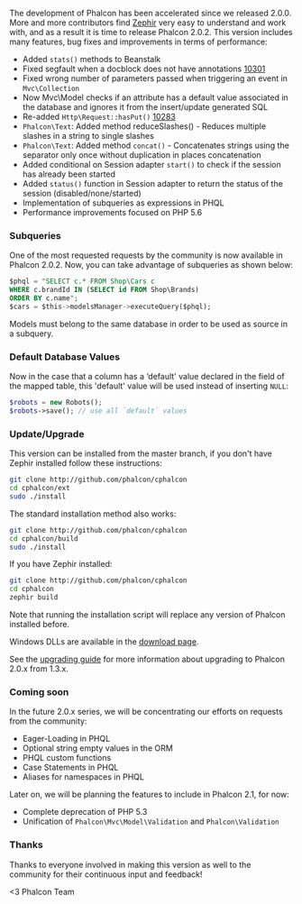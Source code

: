 The development of Phalcon has been accelerated since we released 2.0.0. More and more contributors find [Zephir](http://zephir-lang.com/) very easy to understand and work with, and as a result it is time to release Phalcon 2.0.2. This version includes many features, bug fixes and improvements in terms of performance:

- Added `stats()` methods to Beanstalk
- Fixed segfault when a docblock does not have annotations [10301](https://github.com/phalcon/cphalcon/issues/10301)
- Fixed wrong number of parameters passed when triggering an event in `Mvc\Collection`
- Now Mvc\Model checks if an attribute has a default value associated in the database and ignores it from the insert/update generated SQL
- Re-added `Http\Request::hasPut()` [10283](https://github.com/phalcon/cphalcon/issue/10283)
- `Phalcon\Text`: Added method reduceSlashes() - Reduces multiple slashes in a string to single slashes
- `Phalcon\Text`: Added method `concat()` - Concatenates strings using the separator only once without duplication in places concatenation
- Added conditional on Session adapter `start()` to check if the session has already been started
- Added `status()` function in Session adapter to return the status of the session (disabled/none/started)
- Implementation of subqueries as expressions in PHQL
- Performance improvements focused on PHP 5.6

### Subqueries

One of the most requested requests by the community is now available in Phalcon 2.0.2. Now, you can take advantage of subqueries as shown below:

```sql
$phql = "SELECT c.* FROM Shop\Cars c
WHERE c.brandId IN (SELECT id FROM Shop\Brands)
ORDER BY c.name";
$cars = $this->modelsManager->executeQuery($phql);
```
Models must belong to the same database in order to be used as source in a subquery.

### Default Database Values

Now in the case that a column has a ‘default' value declared in the field of the mapped table, this 'default' value will be used instead of inserting `NULL`:

```php
$robots = new Robots();
$robots->save(); // use all `default` values
```

### Update/Upgrade

This version can be installed from the master branch, if you don't have Zephir installed follow these instructions:

```sh
git clone http://github.com/phalcon/cphalcon
cd cphalcon/ext
sudo ./install
```

The standard installation method also works:

```sh
git clone http://github.com/phalcon/cphalcon
cd cphalcon/build
sudo ./install
```

If you have Zephir installed:

```sh
git clone http://github.com/phalcon/cphalcon
cd cphalcon
zephir build
```

Note that running the installation script will replace any version of Phalcon installed before.

Windows DLLs are available in the [download page](https://phalconphp.com/en/download/windows).

See the [upgrading guide](https://blog.phalconphp.com/post/guide-upgrading-to-phalcon-2) for more information about upgrading to Phalcon 2.0.x from 1.3.x.

### Coming soon

In the future 2.0.x series, we will be concentrating our efforts on requests from the community:

- Eager-Loading in PHQL
- Optional string empty values in the ORM
- PHQL custom functions
- Case Statements in PHQL
- Aliases for namespaces in PHQL

Later on, we will be planning the features to include in Phalcon 2.1, for now:

- Complete deprecation of PHP 5.3
- Unification of `Phalcon\Mvc\Model\Validation` and `Phalcon\Validation`

### Thanks

Thanks to everyone involved in making this version as well to the community for their continuous input and feedback!


<3 Phalcon Team
